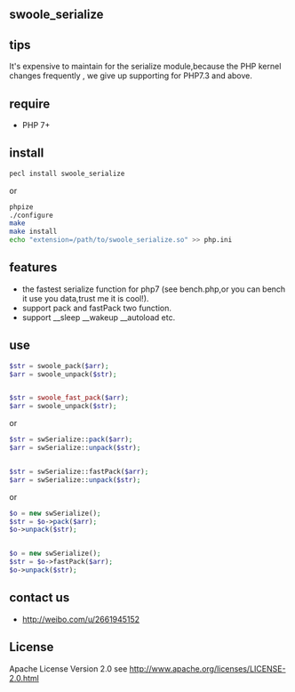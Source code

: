 ## swoole_serialize

## tips

It's expensive to maintain for the serialize module,because  the PHP kernel changes frequently , we give up supporting for PHP7.3 and above.

## require

- PHP 7+

## install

```bash
pecl install swoole_serialize 
```

or

```bash
phpize
./configure
make
make install
echo "extension=/path/to/swoole_serialize.so" >> php.ini
```

## features

- the fastest serialize function for php7 (see bench.php,or you can bench it use you data,trust me it is cool!).
- support pack and fastPack two function.
- support __sleep __wakeup __autoload etc.

## use
```php
$str = swoole_pack($arr);
$arr = swoole_unpack($str);


$str = swoole_fast_pack($arr);
$arr = swoole_unpack($str);
```

or

```php
$str = swSerialize::pack($arr);
$arr = swSerialize::unpack($str);


$str = swSerialize::fastPack($arr);
$arr = swSerialize::unpack($str);
```

or

```php
$o = new swSerialize();
$str = $o->pack($arr);
$o->unpack($str);


$o = new swSerialize();
$str = $o->fastPack($arr);
$o->unpack($str);
```


## contact us
- http://weibo.com/u/2661945152

## License

Apache License Version 2.0 see http://www.apache.org/licenses/LICENSE-2.0.html


